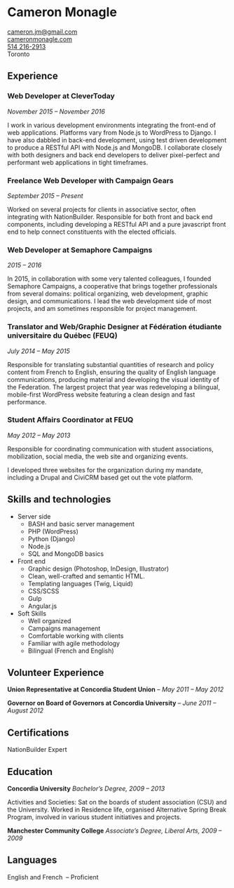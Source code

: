# Cameron Monagle
[cameron.jm@gmail.com](cameron.jm@gmail.com)  
[cameronmonagle.com](http://cameronmonagle.com)  
[514 216-2913](tel:+15142162913)  
Toronto

## Experience

### Web Developer at CleverToday
 _November 2015 &#8211; November 2016_

I work in various development environments integrating the front-end of web applications. Platforms vary from Node.js to WordPress to Django. I have also dabbled in back-end development, using test driven development to produce a RESTful API with Node.js and MongoDB. I collaborate closely with both designers and back end developers to deliver pixel-perfect and performant web applications in tight timeframes.

### Freelance Web Developer with Campaign Gears
 _September 2015 &#8211; Present_

Worked on several projects for clients in associative sector, often integrating with NationBuilder. Responsible for both front and back end components, including developing a RESTful API and a pure javascript front end to help connect constituents with the elected officials.

### Web Developer at Semaphore Campaigns
 _2015 &#8211; 2016_

In 2015, in collaboration with some very talented colleagues, I founded Semaphore Campaigns, a cooperative that brings together professionals from several domains: political organizing, web development, graphic design, and communications. I lead the web development side of most projects, and am sometimes responsible for project management.

### Translator and Web/Graphic Designer at Fédération étudiante universitaire du Québec (FEUQ)
_July 2014 &#8211; May 2015_

Responsible for translating substantial quantities of research and policy content from French to English, ensuring the quality of English language communications, producing material and developing the visual identity of the Federation. The largest project that year was redeveloping a bilingual, mobile-first WordPress website featuring a clean design and fast performance.

### Student Affairs Coordinator at FEUQ
_May 2012 &#8211; May 2013_

Responsible for coordinating communication with student associations, mobilization, social media, the web site and organizing events.

I developed three websites for the organization during my mandate, including a Drupal and CiviCRM based get out the vote platform.

## Skills and technologies

* Server side
    * BASH and basic server management
    * PHP (WordPress)
    * Python (Django)
    * Node.js
    * SQL and MongoDB basics
* Front end
    * Graphic design (Photoshop, InDesign, Illustrator)
    * Clean, well-crafted and semantic HTML.
    * Templating languages (Twig, Liquid)
    * CSS/SCSS
    * Gulp
    * Angular.js
* Soft Skills
    * Well organized
    * Campaigns management
    * Comfortable working with clients
    * Familiar with agile methodology
    * Bilingual (French and English)

## Volunteer Experience

**Union Representative at Concordia Student Union** &#8211; _May 2011 &#8211; May 2012_

**Governor on Board of Governors at Concordia University** &#8211; _June 2011 &#8211; August 2012_

## Certifications

NationBuilder Expert

## Education

**Concordia University**
_Bachelor&#8217;s Degree, 2009 &#8211; 2013_

Activities and Societies: Sat on the boards of student association (CSU) and the University. Worked in Residence life, organised Alternative Spring Break Program, involved in various student initiatives and projects.

**Manchester Community College**
_Associate&#8217;s Degree, Liberal Arts, 2009 &#8211; 2009_

## Languages

English and French  &#8211; Proficient
